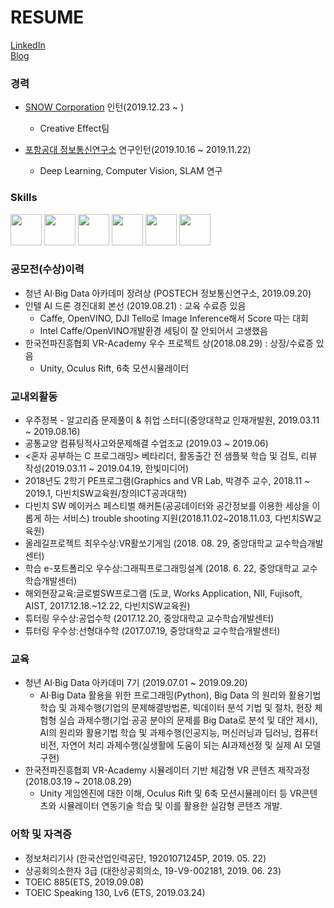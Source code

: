 # RESUME  
[LinkedIn](https://www.linkedin.com/in/june-kim-735176153/)    
[Blog](http://junekkk.tistory.com/)  

### 경력  
- [SNOW Corporation](https://snowcorp.com/ko_KR/) 인턴(2019.12.23 ~ )  
  * Creative Effect팀
  
- [포항공대 정보통신연구소](http://pirl.postech.ac.kr/) 연구인턴(2019.10.16 ~ 2019.11.22)  
  * Deep Learning, Computer Vision, SLAM 연구  
  

### Skills  
<img src="https://upload.wikimedia.org/wikipedia/commons/thumb/1/18/ISO_C%2B%2B_Logo.svg/300px-ISO_C%2B%2B_Logo.svg.png" height="50"> <img src="https://upload.wikimedia.org/wikipedia/commons/thumb/f/f8/Python_logo_and_wordmark.svg/400px-Python_logo_and_wordmark.svg.png" height="50">  <img src="https://upload.wikimedia.org/wikipedia/commons/thumb/6/6a/Lua-logo-nolabel.svg/256px-Lua-logo-nolabel.svg.png" height="50">  <img src="https://upload.wikimedia.org/wikipedia/en/thumb/f/fb/OpenGL_logo_%28Nov14%29.svg/440px-OpenGL_logo_%28Nov14%29.svg.png" height="50">  <img src="https://upload.wikimedia.org/wikipedia/commons/thumb/1/19/Unity_Technologies_logo.svg/440px-Unity_Technologies_logo.svg.png" height="50"> <img src="https://upload.wikimedia.org/wikipedia/commons/thumb/9/95/Font_Awesome_5_brands_github.svg/108px-Font_Awesome_5_brands_github.svg.png" height="50"> 


### 공모전(수상)이력  
- 청년 AI·Big Data 아카데미 장려상 (POSTECH 정보통신연구소, 2019.09.20)  
- 인텔 AI 드론 경진대회 본선 (2019.08.21) : 교육 수료증 있음  
  - Caffe, OpenVINO, DJI Tello로 Image Inference해서 Score 따는 대회  
  - Intel Caffe/OpenVINO개발환경 세팅이 잘 안되어서 고생했음  
- 한국전파진흥협회 VR-Academy 우수 프로젝트 상(2018.08.29) : 상장/수료증 있음  
  - Unity, Oculus Rift, 6축 모션시뮬레이터   

### 교내외활동  
- 우주정복 - 알고리즘 문제풀이 & 취업 스터디(중앙대학교 인재개발원, 2019.03.11 ~ 2019.08.16)  
- 공통교양 컴퓨팅적사고와문제해결 수업조교 (2019.03 ~ 2019.06)
- <혼자 공부하는 C 프로그래밍> 베타리더, 활동출간 전 샘플북 학습 및 검토, 리뷰 작성(2019.03.11 ~ 2019.04.19, 한빛미디어)  
- 2018년도 2학기 PE프로그램(Graphics and VR Lab, 박경주 교수, 2018.11 ~ 2019.1, 다빈치SW교육원/창의ICT공과대학)  
- 다빈치 SW 메이커스 페스티벌 해커톤(공공데이터와 공간정보를 이용한 세상을 이롭게 하는 서비스) trouble shooting 지원(2018.11.02~2018.11.03, 다빈치SW교육원)   
- 올레길프로젝트 최우수상:VR활쏘기게임 (2018. 08. 29, 중앙대학교 교수학습개발센터)  
- 학습 e-포트폴리오 우수상:그래픽프로그래밍설계 (2018. 6. 22, 중앙대학교 교수학습개발센터)   
- 해외현장교육:글로벌SW프로그램 (도쿄, Works Application, NII, Fujisoft, AIST, 2017.12.18.~12.22, 다빈치SW교육원)  
- 튜터링 우수상:공업수학 (2017.12.20, 중앙대학교 교수학습개발센터)     
- 튜터링 우수상:선형대수학 (2017.07.19, 중앙대학교 교수학습개발센터)   
  
### 교육  
- 청년 AI·Big Data 아카데미 7기 (2019.07.01 ~ 2019.09.20)   
  - AI·Big Data 활용을 위한 프로그래밍(Python), Big Data 의 원리와 활용기법 학습 및 과제수행(기업의 문제해결방법론, 빅데이터 분석 기법 및 절차, 현장 체험형 실습 과제수행(기업·공공 분야의 문제를 Big Data로 분석 및 대안 제시), AI의 원리와 활용기법 학습 및 과제수행(인공지능, 머신러닝과 딥러닝, 컴퓨터 비전, 자연어 처리 과제수행(실생활에 도움이 되는 AI과제선정 및 실제 AI 모델 구현)  
- 한국전파진흥협회 VR-Academy 시뮬레이터 기반 체감형 VR 콘텐츠 제작과정 (2018.03.19 ~ 2018.08.29)  
  - Unity 게임엔진에 대한 이해, Oculus Rift 및 6축 모션시뮬레이터 등 VR콘텐츠와 시뮬레이터 연동기술 학습 및 이를 활용한 실감형 콘텐츠 개발.     

### 어학 및 자격증  
- 정보처리기사 (한국산업인력공단, 19201071245P, 2019. 05. 22)  
- 상공회의소한자 3급 (대한상공회의소, 19-V9-002181, 2019. 06. 23)  
- TOEIC 885(ETS, 2019.09.08)  
- TOEIC Speaking 130, Lv6 (ETS, 2019.03.24)   

